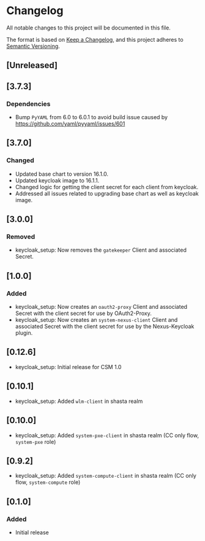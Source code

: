 # Changelog
All notable changes to this project will be documented in this file.

The format is based on [Keep a Changelog](https://keepachangelog.com/en/1.0.0/),
and this project adheres to [Semantic Versioning](https://semver.org/spec/v2.0.0.html).

## [Unreleased]

## [3.7.3]
### Dependencies
- Bump `PyYAML` from 6.0 to 6.0.1 to avoid build issue caused by https://github.com/yaml/pyyaml/issues/601

## [3.7.0]
### Changed
- Updated base chart to version 16.1.0.
- Updated keycloak image to 16.1.1.
- Changed logic for getting the client secret for each client from keycloak.
- Addressed all issues related to upgrading base chart as well as keycloak image.

## [3.0.0]
### Removed
- keycloak_setup: Now removes the `gatekeeper` Client and associated Secret.

## [1.0.0]
### Added
- keycloak_setup: Now creates an `oauth2-proxy` Client and associated Secret
  with the client secret for use by OAuth2-Proxy.
- keycloak_setup: Now creates an `system-nexus-client` Client and associated
  Secret with the client secret for use by the Nexus-Keycloak plugin.

## [0.12.6]
- keycloak_setup: Initial release for CSM 1.0

## [0.10.1]
- keycloak_setup: Added `wlm-client` in shasta realm

## [0.10.0]
- keycloak_setup: Added `system-pxe-client` in shasta realm (CC only flow, `system-pxe` role)

## [0.9.2]
- keycloak_setup: Added `system-compute-client` in shasta realm (CC only flow, `system-compute` role)

## [0.1.0]
### Added
- Initial release
